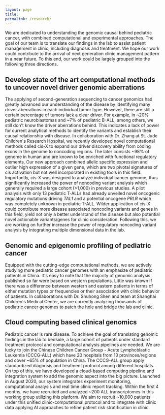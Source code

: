 ```yaml
---
layout: page
title: 
permalink: /research/
---
```


We are dedicated to understanding the genomic causal behind pediatric cancer, with combined computational and experimental approaches. The goal of our team is to translate our findings in the lab to assist patient management in clinic, including diagnosis and treatment. We hope our work could contribute to the arrival of next generation clinic management pattern in a near future. To this end, our work could be largely grouped into the following three directions.

<h2>Develop state of the art computational methods to uncover novel driver genomic aberrations</h2>

The applying of second-generation sequencing to cancer genomics had greatly advanced our understanding of the disease by identifying many driver aberrations in each individual tumor type. However, there are still a certain percentage of tumors lack a clear driver. For example, in ~20% pediatric neuroblastomas and ~7% of pediatric B-ALL, among others, we still don't know the driver aberrations behind. This indicates a lack of power for current analytical methods to identify the variants and establish their causal relationship with disease. In collaboration with Dr. Zhang at St. Jude Children's Research Hospital, we recently developed novel computational methods called cis-X to expand our driver discovery ability from coding exons in the genome to noncoding regions. The later consists ~98% of genome in human and are known to be enriched with functional regulatory elements. Our new approach combined allelic specific expression and outlier high expression of a given gene, which are two pivotal signatures of cis activation but not well incorporated in existing tools in this field. Importantly, cis-X was designed to analyze individual cancer genome, thus significantly increased the power of noncoding variant analysis which generally required a large cohort (>1,000) in previous studies. A pilot analysis with only 13 pediatric T-ALLs had already unveiled novel oncogenic regulatory mutations driving *TAL1* and a potential oncogene *PRLR* which was completely unknown in pediatric T-ALL. Wilder application of cis-X could contribute more disease associated noncoding variants and genes in this field, yield not only a better understand of the disease but also potential novel actionable variants/genes for clinic consideration. Following this, we are working on further increase the power of regulatory noncoding variant analysis by integrating multiple dimensional data in the lab.

<h2>Genomic and epigenomic profiling of pediatric cancer</h2>

Equipped with the cutting-edge computational methods, we are actively studying more pediatric cancer genomes with an emphasize of pediatric patients in China. It's easy to note that the majority of genomic analysis published so far were based on western populations. Little was known if there was a difference between western and eastern patients in terms of either mutation types or frequencies or their association with clinic behavior of patients. In collaborations with Dr. Shuhong Shen and team at Shanghai Children's Medical Center, we are currently analyzing thousands of pediatric cancer genomes to patch the hole and bridge the lab and clinic.

<h2>Cloud computing based clinical genomics</h2>

Pediatric cancer is rare disease. To achieve the goal of translating genomic findings in the lab to bedside, a large cohort of patients under standard treatment protocol and computational analysis pipelines are needed. We are lucky to join the Chinese Children Cancer Group - Acute Lymphoblastic Leukemia (CCCG-ALL) which have 20 hospitals from 13 provinces/regions and cover ~65% of population in China. The CCCG-ALL group apply standardized diagnosis and treatment protocol among different hospitals. On top of this, we have developed a cloud-based computing pipeline and integration system to add the genomic aspect into the big picture. Launched in August 2020, our system integrates experiment monitoring, computational analysis and real time clinic report tracking. Within the first 4 months, we have recruited and analyzed ~200 ALL transcriptomes in this working group utilizing this platform. We aim to recruit ~10,000 patients under this unified clinic-computational protocol and to integrate with clinic data applying AI approaches to refine patient risk stratification in clinic.
